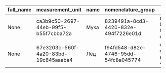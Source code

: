 |full_name|measurement_unit|name|nomenclature_group|uid|
|---------|----------------|----|------------------|---|
|None|ca3b9c50-2697-44eb-99f5-b55f7cbba72a|Мука|8239491a-8cd3-4420-832e-494f7226e01d|a14da133-98a2-41fc-970f-d62b35bd4cc8|
|None|67e3203c-560f-4a20-83bd-19c845aaaba4|Лёд|f94fd548-d82e-4746-95dd-54fc8a045774|c1d88680-cf16-4cff-a7b2-4f5d0a2422aa|
